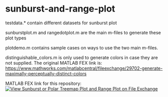 # sunburst-and-range-plot
testdata.* contain different datasets for sunburst plot

sunburstplot.m and rangedotplot.m are the main m-files to generate these plot types

plotdemo.m contains sample cases on ways to use the two main m-files.

distinguishable_colors.m is only used to generate colors in case they are not supplied. The original MATLAB FEX link is:
https://www.mathworks.com/matlabcentral/fileexchange/29702-generate-maximally-perceptually-distinct-colors

MATLAB FEX link for this repository:
[![View Sunburst or Polar Treemap Plot and Range Plot on File Exchange](https://www.mathworks.com/matlabcentral/images/matlab-file-exchange.svg)](https://www.mathworks.com/matlabcentral/fileexchange/79634-sunburst-or-polar-treemap-plot-and-range-plot)
